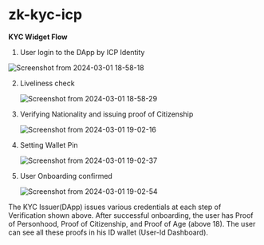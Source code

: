 # zk-kyc-icp

**KYC Widget Flow**
1.  User login to the DApp by ICP Identity

   ![Screenshot from 2024-03-01 18-58-18](https://github.com/Raj6939/zk-kyc-icp/assets/67961128/6205c249-df3f-4351-a4c2-27d9710bf638)

2. Liveliness check

   ![Screenshot from 2024-03-01 18-58-29](https://github.com/Raj6939/zk-kyc-icp/assets/67961128/73fcc046-af6b-47e1-8e8f-e85fc29d6355)

3. Verifying Nationality and issuing proof of Citizenship

   ![Screenshot from 2024-03-01 19-02-16](https://github.com/Raj6939/zk-kyc-icp/assets/67961128/ebb7c78c-499a-4b66-a8e8-4f2761688169)

4. Setting Wallet Pin

   ![Screenshot from 2024-03-01 19-02-37](https://github.com/Raj6939/zk-kyc-icp/assets/67961128/f473548d-d1fc-4c7f-a184-5070fa94b408)


5. User Onboarding confirmed

   ![Screenshot from 2024-03-01 19-02-54](https://github.com/Raj6939/zk-kyc-icp/assets/67961128/1fad0ed0-bb18-4976-b9e0-075078de347a)

The KYC Issuer(DApp) issues various credentials at each step of Verification shown above. After successful onboarding, the user has Proof of Personhood, Proof of Citizenship, and Proof of Age (above 18).
The user can see all these proofs in his ID wallet (User-Id Dashboard). 

    
